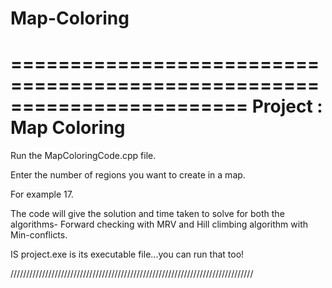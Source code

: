 # Map-Coloring

========================================================================
                        Project : Map Coloring
========================================================================

Run the MapColoringCode.cpp file.

Enter the number of regions you want to create in a map.

For example 17.

The code will give the solution and time taken to solve for  both the algorithms- 
Forward checking with MRV 
and Hill climbing algorithm with Min-conflicts.

IS project.exe is its executable file...you can run that too!


/////////////////////////////////////////////////////////////////////////////


